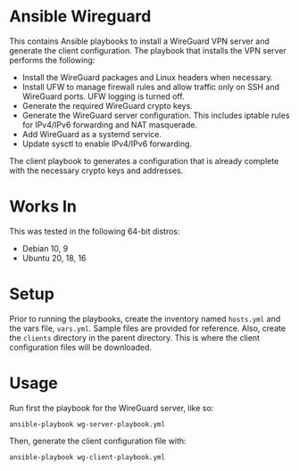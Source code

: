 # Ansible Wireguard

This contains Ansible playbooks to install a WireGuard VPN server and generate the client configuration. The playbook that installs the VPN server performs the following:

* Install the WireGuard packages and Linux headers when necessary.
* Install UFW to manage firewall rules and allow traffic only on SSH and WireGuard ports. UFW logging is turned off.
* Generate the required WireGuard crypto keys.
* Generate the WireGuard server configuration. This includes iptable rules for IPv4/IPv6 forwarding and NAT masquerade.
* Add WireGuard as a systemd service.
* Update sysctl to enable IPv4/IPv6 forwarding.

The client playbook to generates a configuration that is already complete with the necessary crypto keys and addresses.

# Works In

This was tested in the following 64-bit distros:

* Debian 10, 9
* Ubuntu 20, 18, 16

# Setup

Prior to running the playbooks, create the inventory named `hosts.yml` and the vars file, `vars.yml`. Sample files are provided for reference.
Also, create the `clients` directory in the parent directory. This is where the client configuration files will be downloaded.

# Usage

Run first the playbook for the WireGuard server, like so:

`ansible-playbook wg-server-playbook.yml`

Then, generate the client configuration file with:

`ansible-playbook wg-client-playbook.yml`
